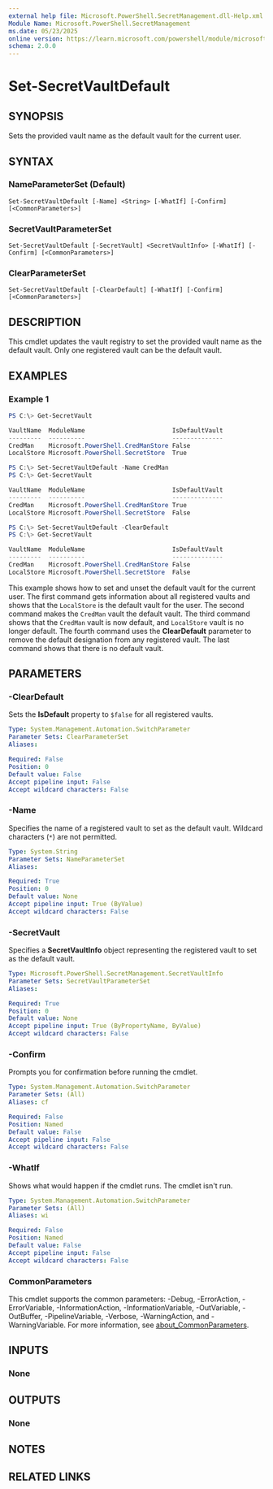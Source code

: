 ```yaml
---
external help file: Microsoft.PowerShell.SecretManagement.dll-Help.xml
Module Name: Microsoft.PowerShell.SecretManagement
ms.date: 05/23/2025
online version: https://learn.microsoft.com/powershell/module/microsoft.powershell.secretmanagement/set-secretvaultdefault?view=ps-modules&wt.mc_id=ps-gethelp
schema: 2.0.0
---
```


# Set-SecretVaultDefault

## SYNOPSIS
Sets the provided vault name as the default vault for the current user.

## SYNTAX

### NameParameterSet (Default)

```
Set-SecretVaultDefault [-Name] <String> [-WhatIf] [-Confirm] [<CommonParameters>]
```

### SecretVaultParameterSet

```
Set-SecretVaultDefault [-SecretVault] <SecretVaultInfo> [-WhatIf] [-Confirm] [<CommonParameters>]
```

### ClearParameterSet

```
Set-SecretVaultDefault [-ClearDefault] [-WhatIf] [-Confirm] [<CommonParameters>]
```

## DESCRIPTION

This cmdlet updates the vault registry to set the provided vault name as the default vault. Only one
registered vault can be the default vault.

## EXAMPLES

### Example 1

```powershell
PS C:\> Get-SecretVault

VaultName  ModuleName                        IsDefaultVault
---------  ----------                        --------------
CredMan    Microsoft.PowerShell.CredManStore False
LocalStore Microsoft.PowerShell.SecretStore  True

PS C:\> Set-SecretVaultDefault -Name CredMan
PS C:\> Get-SecretVault

VaultName  ModuleName                        IsDefaultVault
---------  ----------                        --------------
CredMan    Microsoft.PowerShell.CredManStore True
LocalStore Microsoft.PowerShell.SecretStore  False

PS C:\> Set-SecretVaultDefault -ClearDefault
PS C:\> Get-SecretVault

VaultName  ModuleName                        IsDefaultVault
---------  ----------                        --------------
CredMan    Microsoft.PowerShell.CredManStore False
LocalStore Microsoft.PowerShell.SecretStore  False
```

This example shows how to set and unset the default vault for the current user. The first command
gets information about all registered vaults and shows that the `LocalStore` is the default vault
for the user. The second command makes the `CredMan` vault the default vault. The third command
shows that the `CredMan` vault is now default, and `LocalStore` vault is no longer default. The
fourth command uses the **ClearDefault** parameter to remove the default designation from any
registered vault. The last command shows that there is no default vault.

## PARAMETERS

### -ClearDefault

Sets the **IsDefault** property to `$false` for all registered vaults.

```yaml
Type: System.Management.Automation.SwitchParameter
Parameter Sets: ClearParameterSet
Aliases:

Required: False
Position: 0
Default value: False
Accept pipeline input: False
Accept wildcard characters: False
```

### -Name

Specifies the name of a registered vault to set as the default vault. Wildcard characters (`*`) are
not permitted.

```yaml
Type: System.String
Parameter Sets: NameParameterSet
Aliases:

Required: True
Position: 0
Default value: None
Accept pipeline input: True (ByValue)
Accept wildcard characters: False
```

### -SecretVault

Specifies a **SecretVaultInfo** object representing the registered vault to set as the default
vault.

```yaml
Type: Microsoft.PowerShell.SecretManagement.SecretVaultInfo
Parameter Sets: SecretVaultParameterSet
Aliases:

Required: True
Position: 0
Default value: None
Accept pipeline input: True (ByPropertyName, ByValue)
Accept wildcard characters: False
```

### -Confirm

Prompts you for confirmation before running the cmdlet.

```yaml
Type: System.Management.Automation.SwitchParameter
Parameter Sets: (All)
Aliases: cf

Required: False
Position: Named
Default value: False
Accept pipeline input: False
Accept wildcard characters: False
```

### -WhatIf

Shows what would happen if the cmdlet runs. The cmdlet isn't run.

```yaml
Type: System.Management.Automation.SwitchParameter
Parameter Sets: (All)
Aliases: wi

Required: False
Position: Named
Default value: False
Accept pipeline input: False
Accept wildcard characters: False
```

### CommonParameters

This cmdlet supports the common parameters: -Debug, -ErrorAction, -ErrorVariable,
-InformationAction, -InformationVariable, -OutVariable, -OutBuffer, -PipelineVariable, -Verbose,
-WarningAction, and -WarningVariable. For more information, see
[about_CommonParameters](http://go.microsoft.com/fwlink/?LinkID=113216).

## INPUTS

### None

## OUTPUTS

### None

## NOTES

## RELATED LINKS

